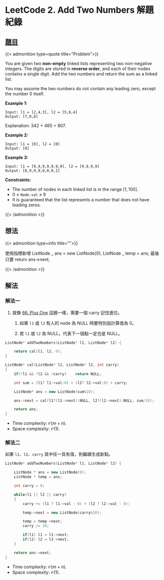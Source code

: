 # LeetCode 2. Add Two Numbers 解題紀錄


## [題目](https://leetcode.com/problems/add-two-numbers/)

{{< admonition type=quote title="Problem">}}

You are given two **non-empty** linked lists representing two non-negative integers. The digits are stored in **reverse order**, and each of their nodes contains a single digit. Add the two numbers and return the sum as a linked list.

You may assume the two numbers do not contain any leading zero, except the number 0 itself.

**Example 1:**

```
Input: l1 = [2,4,3], l2 = [5,6,4]
Output: [7,0,8]
```

Explanation: 342 + 465 = 807.

**Example 2:**

```
Input: l1 = [0], l2 = [0]
Output: [0]
```

**Example 3:**

```
Input: l1 = [9,9,9,9,9,9,9], l2 = [9,9,9,9]
Output: [8,9,9,9,0,0,0,1]
```

**Constraints:**

-   The number of nodes in each linked list is in the range $[1, 100]$.
-   0 $\leq$ `Node.val` $\leq$ 9
-   It is guaranteed that the list represents a number that does not have leading zeros.

{{< /admonition >}}

## 想法

{{< admonition type=info title="">}}

使用指標新增
ListNode _ ans = new ListNode(0);
ListNode _ temp = ans;
最後只要
return ans→next;

{{< /admonition >}}

## 解法

### 解法一

1. 就像 [66. Plus One]() 這題一樣，需要一個 carry 記住進位。

    1. 如果 `l1` 或 `l2` 有人的 node 為 NULL 時要特別設計算值為 0。

    2. 若 `l1` 或 `l2` 為 NULL，代表下一個點一定也是 NULL。

```cpp
ListNode* addTwoNumbers(ListNode* l1, ListNode* l2) {

    return cal(l1, l2, 0);
}

ListNode* cal(ListNode* l1, ListNode* l2, int carry)
{
    if(!l1 && !l2 && !carry)    return NULL;

    int sum = (l1? l1->val:0) + (l2? l2->val:0) + carry;

    ListNode* ans = new ListNode(sum%10);

    ans->next = cal(l1?(l1->next):NULL, l2?(l2->next):NULL, sum/10);

    return ans;
}
```

-   Time complexity: $\mathcal{O}(m+n)$.
-   Space complexity: $\mathcal{O}(1)$.

### 解法二

如果 `l1`、`l2`、`carry` 其中任一具有值，則繼續生成新點。

```cpp
ListNode* addTwoNumbers(ListNode* l1, ListNode* l2) {

    ListNode * ans = new ListNode(0);
    ListNode * temp = ans;

    int carry = 0;

    while(l1 || l2 || carry)
    {
        carry += (l1 ? l1->val : 0) + (l2 ? l2->val : 0);

        temp->next = new ListNode(carry%10);

        temp = temp->next;
        carry /= 10;

        if(l1) l1 = l1->next;
        if(l2) l2 = l2->next;
    }

    return ans->next;
}
```

-   Time complexity: $\mathcal{O}(m+n)$.
-   Space complexity: $\mathcal{O}(1)$.

